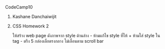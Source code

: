 CodeCamp10
1. Kashane Danchaiwijit
2. CSS Homework 2
    
    ให้สร้าง web page ดังภาพจาก style ด้านล่าง
        - ห้ามแก้ไข style ที่ให้ + ห้ามใส่ style ใน tag 
        - ตรึง 5 กล่องเล็กตรงกลาง ไม่เลื่อนตาม scroll bar
